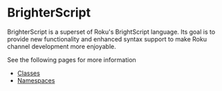 # BrighterScript
BrighterScript is a superset of Roku's BrightScript language. Its goal is to provide new functionality and enhanced syntax support to make Roku channel development more enjoyable. 

See the following pages for more information

 - [Classes](classes.md)
 - [Namespaces](namespaces.md)
